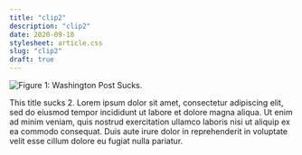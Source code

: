 ```yaml
---
title: "clip2"
description: "clip2"
date: 2020-09-18
stylesheet: article.css
slug: "clip2"
draft: true
---
```

![Figure 1: Washington Post Sucks.](/img/uploads/clip1_fig1_wapo.png)

This title sucks 2. Lorem ipsum dolor sit amet, consectetur adipiscing elit, sed do eiusmod tempor incididunt ut labore et dolore magna aliqua. Ut enim ad minim veniam, quis nostrud exercitation ullamco laboris nisi ut aliquip ex ea commodo consequat. Duis aute irure dolor in reprehenderit in voluptate velit esse cillum dolore eu fugiat nulla pariatur.